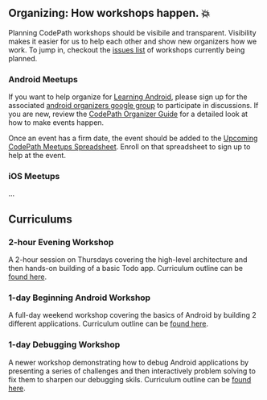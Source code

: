## Organizing: How workshops happen. :boom:

Planning CodePath workshops should be visibile and transparent. Visibility makes it easier for us to help each other and show new organizers how we work. To jump in, checkout the [issues list](https://github.com/thecodepath/community-organizing/issues) of workshops currently being planned.

### Android Meetups

If you want to help organize for [Learning Android](http://www.meetup.com/Learning-Android-Development/), please sign up for the associated [android organizers google group](https://groups.google.com/forum/#!forum/learning-android-development-organizers) to participate in discussions. If you are new, review the [CodePath Organizer Guide](https://docs.google.com/a/thecodepath.com/document/d/1G6pES4kA8Hy7568FNEsPg6VgO7iSCozGk8CEMNuKYIo/edit#) for a detailed look at how to make events happen.

Once an event has a firm date, the event should be added to the [Upcoming CodePath Meetups Spreadsheet](https://docs.google.com/a/thecodepath.com/spreadsheets/d/1AHkcGmlhOmqL0yz1g9c7Pmi4uFhFj-vLqsngYRk923E/edit#gid=1365436103). Enroll on that spreadsheet to sign up to help at the event.

### iOS Meetups

...

## Curriculums

### 2-hour Evening Workshop

A 2-hour session on Thursdays covering the high-level architecture and then hands-on building of a basic Todo app. Curriculum outline can be [found here](https://docs.google.com/a/thecodepath.com/document/d/1VHMEwfVKeeq-sKyLK9h2TTQyx-w2YLiNxVld9XuIq9Q/edit#heading=h.nq4m283zealy).

### 1-day Beginning Android Workshop

A full-day weekend workshop covering the basics of Android by building 2 different applications. Curriculum outline can be [found here](https://docs.google.com/a/thecodepath.com/document/d/112jizqMwBIpHyMyUmmKqBcfsm47oYfzOxusuvjBVljA/edit).

### 1-day Debugging Workshop

A newer workshop demonstrating how to debug Android applications by presenting a series of challenges and then interactively problem solving to fix them to sharpen our debugging skils. Curriculum outline can be [found here](https://docs.google.com/a/thecodepath.com/document/d/1ZYPRHoWU4B6DRRNWgKvzlmWFE1vmY21iVo6VWChzKhQ/edit#heading=h.yskk87sxbd7o).
